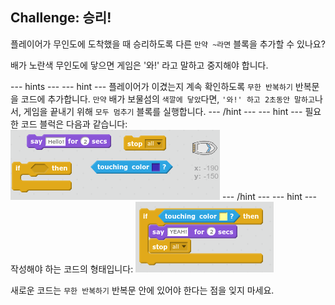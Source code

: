 ## Challenge: 승리!

플레이어가 무인도에 도착했을 때 승리하도록 다른 `만약 ~라면` 블록을 추가할 수 있나요?

배가 노란색 무인도에 닿으면 게임은 '와!' 라고 말하고 중지해야 합니다.

\--- hints \--- \--- hint \--- 플레이어가 이겼는지 계속 확인하도록 `무한 반복하기` 반복문을 코드에 추가합니다. `만약` 배가 보물섬의 `색깔에 닿았`다면, `'와!' 하고 2초동안 말하고`나서, 게임을 끝내기 위해 `모두 멈추기` 블록를 실행합니다. \--- /hint \--- \--- hint \--- 필요한 코드 블럭은 다음과 같습니다: ![screenshot](images/boat-win-blocks.png) \--- /hint \--- \--- hint \--- 작성해야 하는 코드의 형태입니다: ![screenshot](images/boat-win-code.png)

새로운 코드는 `무한 반복하기` 반복문 안에 있어야 한다는 점을 잊지 마세요.